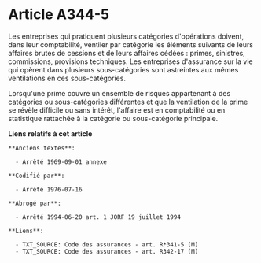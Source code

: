 # Article A344-5

Les entreprises qui pratiquent plusieurs catégories d'opérations doivent, dans leur comptabilité, ventiler par catégorie les
éléments suivants de leurs affaires brutes de cessions et de leurs affaires cédées : primes, sinistres, commissions,
provisions techniques. Les entreprises d'assurance sur la vie qui opèrent dans plusieurs sous-catégories sont astreintes aux
mêmes ventilations en ces sous-catégories.

Lorsqu'une prime couvre un ensemble de risques appartenant à des catégories ou sous-catégories différentes et que la
ventilation de la prime se révèle difficile ou sans intérêt, l'affaire est en comptabilité ou en statistique rattachée à la
catégorie ou sous-catégorie principale.

**Liens relatifs à cet article**

	**Anciens textes**:

	  - Arrêté 1969-09-01 annexe

	**Codifié par**:

	  - Arrêté 1976-07-16

	**Abrogé par**:

	  - Arrêté 1994-06-20 art. 1 JORF 19 juillet 1994

	**Liens**:

	  - TXT_SOURCE: Code des assurances - art. R*341-5 (M)
	  - TXT_SOURCE: Code des assurances - art. R342-17 (M)
